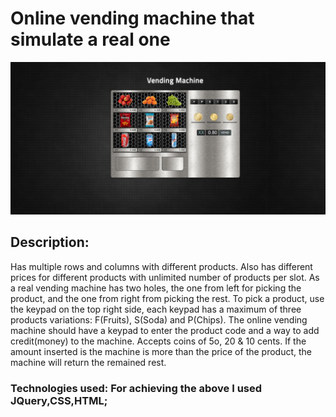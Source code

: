 # Online vending machine that simulate a real one
![GitHub Logo](https://github.com/CosminaP/vending-machine/blob/master/docs/images/vending-machine.png)

## Description: 
Has multiple rows and columns with different products. Also has different prices for different products with unlimited number of products per slot. As a real vending machine has two holes, the one from left for picking the product, and the one from right from picking the rest. To pick a product, use the keypad on the top right side, each keypad has a maximum of three products variations: F(Fruits), S(Soda)
and P(Chips). The online vending machine should have a keypad to enter the product code and a way to add credit(money) to the machine. Accepts coins of 5o, 20 & 10 cents. 
If the amount inserted is the machine is more than the price of the product, the machine will return the remained rest.


### Technologies used: For achieving the above I used JQuery,CSS,HTML; 

